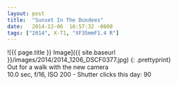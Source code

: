 ```yaml
---
layout: post
title:  "Sunset In The Dundees"
date:   2014-12-06  16:57:32 -0600
tags: ["2014", X-T1, "XF35mmF1.4 R"]
---
```

![{{ page.title }} Image]({{ site.baseurl }}/images/2014/2014_1206_DSCF0377.jpg)
{: .prettyprint}  
Out for a walk with the new camera  
10.0 sec, f/16, ISO 200 - Shutter clicks this day: 90